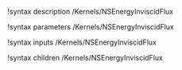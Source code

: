 !syntax description /Kernels/NSEnergyInviscidFlux

!syntax parameters /Kernels/NSEnergyInviscidFlux

!syntax inputs /Kernels/NSEnergyInviscidFlux

!syntax children /Kernels/NSEnergyInviscidFlux

